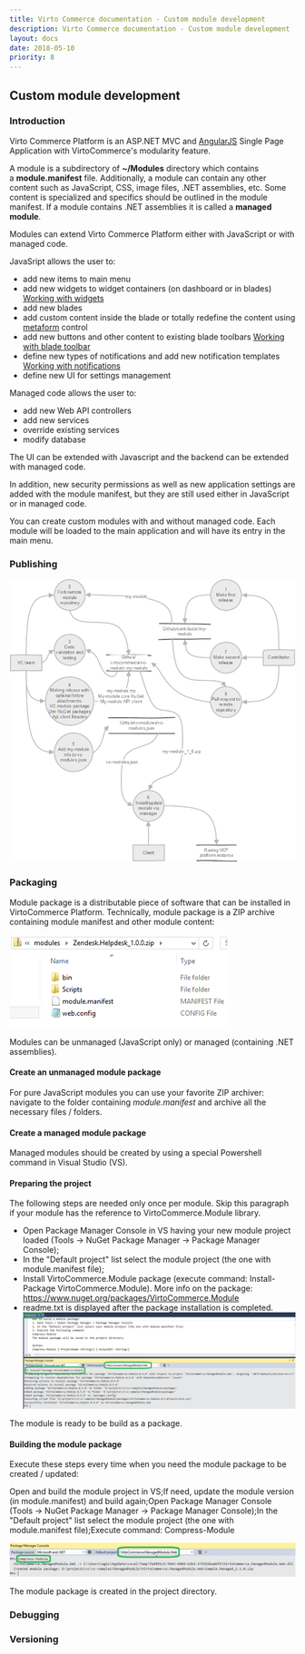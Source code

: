 ```yaml
---
title: Virto Commerce documentation - Custom module development
description: Virto Commerce documentation - Custom module development
layout: docs
date: 2018-05-10
priority: 8
---
```

## Custom module development

### Introduction

Virto Commerce Platform is an ASP.NET MVC and [AngularJS](http://angularjs.org/) Single Page Application with VirtoCommerce's modularity feature.

A module is a subdirectory of **~/Modules** directory which contains a **module.manifest** file. Additionally, a module can contain any other content such as JavaScript, CSS, image files, .NET assemblies, etc. Some content is specialized and specifics should be outlined in the module manifest. If a module contains .NET assemblies it is called a **managed module**.

Modules can extend Virto Commerce Platform either with JavaScript or with managed code.

JavaSript allows the user to:
* add new items to main menu
* add new widgets to widget containers (on dashboard or in blades) [Working with widgets](https://virtocommerce.com/docs/vc2devguide/working-with-platform-manager/basic-functions/widgets)
* add new blades
* add custom content inside the blade or totally redefine the content using [metaform](https://virtocommerce.com/docs/vc2devguide/working-with-platform-manager/basic-functions/metaform) control
* add new buttons and other content to existing blade toolbars [Working with blade toolbar](https://virtocommerce.com/docs/vc2devguide/working-with-platform-manager/basic-functions/blade-toolbar)
* define new types of notifications and add new notification templates [Working with notifications](https://virtocommerce.com/docs/vc2devguide/working-with-platform-manager/basic-functions/push-notifications)
* define new UI for settings management

Managed code allows the user to:
* add new Web API controllers
* add new services
* override existing services
* modify database

The UI can be extended with Javascript and the backend can be extended with managed code.

In addition, new security permissions as well as new application settings are added with the module manifest, but they are still used either in JavaScript or in managed code.

You can create custom modules with and without managed code. Each module will be loaded to the main application and will have its entry in the main menu.

### Publishing

![Modules contributing process](./images/Modules_contributing_process.png)


### Packaging

Module package is a distributable piece of software that can be installed in VirtoCommerce Platform. Technically, module package is a ZIP archive containing module manifest and other module content:

![ZIP archive](./images/image2015-5-29_12-13-41.png)

Modules can be unmanaged (JavaScript only) or managed (containing .NET assemblies).

#### Create an unmanaged module package

For pure JavaScript modules you can use your favorite ZIP archiver: navigate to the folder containing *module.manifest* and archive all the necessary files / folders.

#### Create a managed module package

Managed modules should be created by using a special Powershell command in Visual Studio (VS).

#### Preparing the project

The following steps are needed only once per module. Skip this paragraph if your module has the reference to VirtoCommerce.Module library.

* Open Package Manager Console in VS having your new module project loaded (Tools -> NuGet Package Manager -> Package Manager Console);
* In the "Default project" list select the module project (the one with module.manifest file);
* Install VirtoCommerce.Module package (execute command: Install-Package VirtoCommerce.Module). More info on the package: <a href="https://www.nuget.org/packages/VirtoCommerce.Module" rel="nofollow">https://www.nuget.org/packages/VirtoCommerce.Module</a>
* readme.txt is displayed after the package installation is completed.
![Package installation completed](./images/image2016-6-1_10-21-32.png)

The module is ready to be build as a package.

#### Building the module package

Execute these steps every time when you need the module package to be created / updated:

Open and build the module project in VS;If need, update the module version (in module.manifest) and build again;Open Package Manager Console (Tools -> NuGet Package Manager -> Package Manager Console);In the "Default project" list select the module project (the one with module.manifest file);Execute command: Compress-Module

![Compress-Module](./images/image2016-6-1_10-44-13.png)

The module package is created in the project directory.

### Debugging

### Versioning
